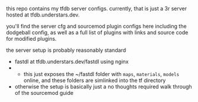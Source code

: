 this repo contains my tfdb server configs.
currently, that is just a 3r server hosted at tfdb.understars.dev.

you'll find the server cfg and sourcemod plugin configs here including the dodgeball config,
as well as a full list of plugins with links and source code for modified plugins.

the server setup is probably reasonably standard
- fastdl at tfdb.understars.dev/fastdl using nginx
- - this just exposes the ~/fastdl folder with `maps`, `materials`, `models` online, and these folders are simlinked into the tf directory
- otherwise the setup is basically just a no thoughts required walk through of the sourcemod guide